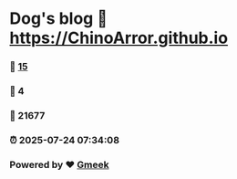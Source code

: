 # Dog's blog :link: https://ChinoArror.github.io 
### :page_facing_up: [15](https://ChinoArror.github.io/tag.html) 
### :speech_balloon: 4 
### :hibiscus: 21677 
### :alarm_clock: 2025-07-24 07:34:08 
### Powered by :heart: [Gmeek](https://github.com/Meekdai/Gmeek)
